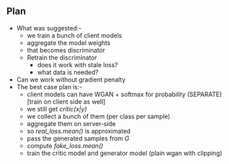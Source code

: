 ## Plan
* What was suggested:-
  * we train a bunch of client models
  * aggregate the model weights
  * that becomes discriminator
  * Retrain the discriminator
    * does it work with stale loss?
    * what data is needed?
* Can we work without gradient penalty
* The best case plan is:-
  * client models can have WGAN + softmax for probability (SEPARATE) \[train on client side as well\]
  * we still get *critic(x|y)*
  * we collect a bunch of them (per class per sample)
  * aggregate them on server-side
  * so *real_loss.mean()* is approximated
  * pass the generated samples from *G*
  * compute *fake_loss.mean()*
  * train the critic model and generator model (plain wgan with clipping)

